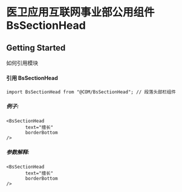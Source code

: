 # 医卫应用互联网事业部公用组件 BsSectionHead

## Getting Started

如何引用模块

#### 引用 BsSectionHead

```
import BsSectionHead from "@COM/BsSectionHead"; // 段落头部栏组件
```

##### 例子:

```
<BsSectionHead 
       text="擅长" 
       borderBottom 
/>
```

##### 参数解释:

```
<BsSectionHead 
       text="擅长" 
       borderBottom 
/>
```
